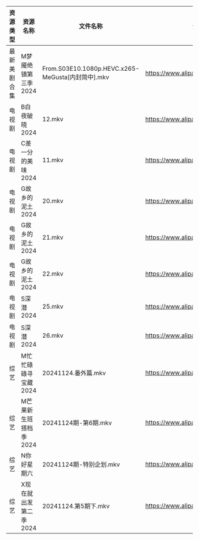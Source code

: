 | 资源类型   | 资源名称          | 文件名称                                          | 分享链接                                 | 更新时间                |
| ------ | ------------- | --------------------------------------------- | ------------------------------------ | ------------------- |
| 最新美剧合集 | M梦魇绝镇第三季2024  | From.S03E10.1080p.HEVC.x265-MeGusta[内封简中].mkv | https://www.alipan.com/s/eGcFxGtMg8K | 2024-11-24 18:06:18 |
| 电视剧    | B白夜破晓2024     | 12.mkv                                        | https://www.alipan.com/s/1CH4Gu47Hq3 | 2024-11-24 14:05:09 |
| 电视剧    | C差一分的美味2024   | 11.mkv                                        | https://www.alipan.com/s/Giz84ZSJTNi | 2024-11-24 14:05:19 |
| 电视剧    | G故乡的泥土2024    | 20.mkv                                        | https://www.alipan.com/s/hbukkKUDCNQ | 2024-11-24 14:05:40 |
| 电视剧    | G故乡的泥土2024    | 21.mkv                                        | https://www.alipan.com/s/hbukkKUDCNQ | 2024-11-24 14:05:39 |
| 电视剧    | G故乡的泥土2024    | 22.mkv                                        | https://www.alipan.com/s/hbukkKUDCNQ | 2024-11-24 14:05:39 |
| 电视剧    | S深潜2024       | 25.mkv                                        | https://www.alipan.com/s/mKzzNt5BcAW | 2024-11-24 18:06:37 |
| 电视剧    | S深潜2024       | 26.mkv                                        | https://www.alipan.com/s/mKzzNt5BcAW | 2024-11-24 18:06:37 |
| 综艺     | M忙忙碌碌寻宝藏2024  | 20241124.番外篇.mkv                              | https://www.alipan.com/s/TtfyudAgS8v | 2024-11-24 14:07:57 |
| 综艺     | M芒果新生班搭档季2024 | 20241124期-第6期.mkv                             | https://www.alipan.com/s/xnGaC7WzgLK | 2024-11-24 16:07:50 |
| 综艺     | N你好星期六        | 20241124期-特别企划.mkv                            | https://www.alipan.com/s/V89qnjC6T3z | 2024-11-24 14:08:09 |
| 综艺     | X现在就出发第二季2024 | 20241124.第5期下.mkv                             | https://www.alipan.com/s/4HF3vjVkffP | 2024-11-24 14:09:12 |
